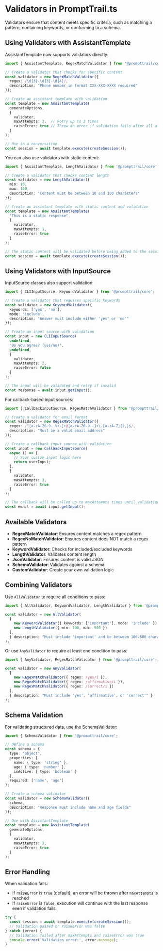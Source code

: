 # Validators in PromptTrail.ts

Validators ensure that content meets specific criteria, such as matching a pattern, containing keywords, or conforming to a schema.

## Using Validators with AssistantTemplate

AssistantTemplate now supports validators directly:

```typescript
import { AssistantTemplate, RegexMatchValidator } from '@prompttrail/core';

// Create a validator that checks for specific content
const validator = new RegexMatchValidator({
  regex: /\d{3}-\d{3}-\d{4}/,
  description: "Phone number in format XXX-XXX-XXXX required"
});

// Create an assistant template with validation
const template = new AssistantTemplate(
  generateOptions,
  {
    validator,
    maxAttempts: 3,  // Retry up to 3 times
    raiseError: true // Throw an error if validation fails after all attempts
  }
);

// Use in a conversation
const session = await template.execute(createSession());
```

You can also use validators with static content:

```typescript
import { AssistantTemplate, LengthValidator } from '@prompttrail/core';

// Create a validator that checks content length
const validator = new LengthValidator({
  min: 10,
  max: 100,
  description: "Content must be between 10 and 100 characters"
});

// Create an assistant template with static content and validation
const template = new AssistantTemplate(
  "This is a static response",
  {
    validator,
    maxAttempts: 1,
    raiseError: true
  }
);

// The static content will be validated before being added to the session
const session = await template.execute(createSession());
```

## Using Validators with InputSource

InputSource classes also support validation:

```typescript
import { CLIInputSource, KeywordValidator } from '@prompttrail/core';

// Create a validator that requires specific keywords
const validator = new KeywordValidator({
  keywords: ['yes', 'no'],
  mode: 'include',
  description: "Answer must include either 'yes' or 'no'"
});

// Create an input source with validation
const input = new CLIInputSource(
  undefined,
  'Do you agree? (yes/no)',
  undefined,
  {
    validator,
    maxAttempts: 2,
    raiseError: false
  }
);

// The input will be validated and retry if invalid
const response = await input.getInput();
```

For callback-based input sources:

```typescript
import { CallbackInputSource, RegexMatchValidator } from '@prompttrail/core';

// Create a validator for email format
const validator = new RegexMatchValidator({
  regex: /^[a-zA-Z0-9._%+-]+@[a-zA-Z0-9.-]+\.[a-zA-Z]{2,}$/,
  description: "Must be a valid email address"
});

// Create a callback input source with validation
const input = new CallbackInputSource(
  async () => {
    // Your custom input logic here
    return userInput;
  },
  {
    validator,
    maxAttempts: 3,
    raiseError: true
  }
);

// The callback will be called up to maxAttempts times until validation passes
const email = await input.getInput();
```

## Available Validators

- **RegexMatchValidator**: Ensures content matches a regex pattern
- **RegexNoMatchValidator**: Ensures content does NOT match a regex pattern
- **KeywordValidator**: Checks for included/excluded keywords
- **LengthValidator**: Validates content length
- **JsonValidator**: Ensures content is valid JSON
- **SchemaValidator**: Validates against a schema
- **CustomValidator**: Create your own validation logic

## Combining Validators

Use `AllValidator` to require all conditions to pass:

```typescript
import { AllValidator, KeywordValidator, LengthValidator } from '@prompttrail/core';

const validator = new AllValidator(
  [
    new KeywordValidator({ keywords: ['important'], mode: 'include' }),
    new LengthValidator({ min: 100, max: 500 })
  ],
  { description: "Must include 'important' and be between 100-500 characters" }
);
```

Or use `AnyValidator` to require at least one condition to pass:

```typescript
import { AnyValidator, RegexMatchValidator } from '@prompttrail/core';

const validator = new AnyValidator(
  [
    new RegexMatchValidator({ regex: /yes/i }),
    new RegexMatchValidator({ regex: /affirmative/i }),
    new RegexMatchValidator({ regex: /correct/i })
  ],
  { description: "Must include 'yes', 'affirmative', or 'correct'" }
);
```

## Schema Validation

For validating structured data, use the SchemaValidator:

```typescript
import { SchemaValidator } from '@prompttrail/core';

// Define a schema
const schema = {
  type: 'object',
  properties: {
    name: { type: 'string' },
    age: { type: 'number' },
    isActive: { type: 'boolean' }
  },
  required: ['name', 'age']
};

// Create a schema validator
const validator = new SchemaValidator({
  schema,
  description: "Response must include name and age fields"
});

// Use with AssistantTemplate
const template = new AssistantTemplate(
  generateOptions,
  {
    validator,
    maxAttempts: 3,
    raiseError: true
  }
);
```

## Error Handling

When validation fails:

- If `raiseError` is `true` (default), an error will be thrown after `maxAttempts` is reached
- If `raiseError` is `false`, execution will continue with the last response even if validation fails

```typescript
try {
  const session = await template.execute(createSession());
  // Validation passed or raiseError was false
} catch (error) {
  // Validation failed after maxAttempts and raiseError was true
  console.error('Validation error:', error.message);
}
```
